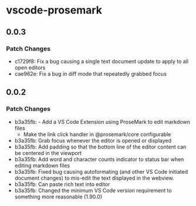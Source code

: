 # vscode-prosemark

## 0.0.3

### Patch Changes

- c1729f8: Fix a bug causing a single text document update to apply to all open editors
- cae962e: Fix a bug in diff mode that repeatedly grabbed focus

## 0.0.2

### Patch Changes

- b3a35fb: - Add a VS Code Extension using ProseMark to edit markdown files
  - Make the link click handler in @prosemark/core configurable
- b3a35fb: Grab focus whenever the editor is opened or displayed
- b3a35fb: Add padding so that the bottom line of the editor content can be centered in the viewport
- b3a35fb: Add word and character counts indicator to status bar when editing markdown files
- b3a35fb: Fixed bug causing autoformating (and other VS Code initiated document changes) to mis-edit the text displayed in the webview.
- b3a35fb: Can paste rich text into editor
- b3a35fb: Changed the minimum VS Code version requirement to something more reasonable (1.90.0)
